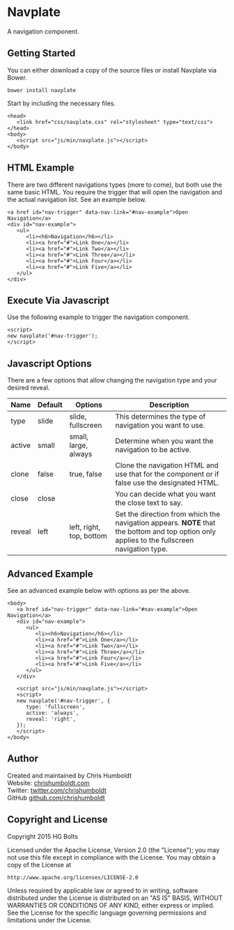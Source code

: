 # Navplate
A navigation component.


## Getting Started
You can either download a copy of the source files or install Navplate via Bower.

```
bower install navplate
```

Start by including the necessary files.

```
<head>
   <link href="css/navplate.css" rel="stylesheet" type="text/css">
</head>
<body>
   <script src="js/min/navplate.js"></script>
</body>
```

## HTML Example
There are two different navigations types (more to come), but both use the same basic HTML. You require the trigger that will open the navigation and the actual navigation list. See an example below.

```
<a href id="nav-trigger" data-nav-link="#nav-example">Open Navigation</a>
<div id="nav-example">
   <ul>
      <li><h6>Navigation</h6></li>
      <li><a href="#">Link One</a></li>
      <li><a href="#">Link Two</a></li>
      <li><a href="#">Link Three</a></li>
      <li><a href="#">Link Four</a></li>
      <li><a href="#">Link Five</a></li>
   </ul>
</div>
```

## Execute Via Javascript
Use the following example to trigger the navigation component.

```
<script>
new navplate('#nav-trigger');
</script>
```

## Javascript Options
There are a few options that allow changing the navigation type and your desired reveal.

Name | Default | Options | Description
---- | ---- | ---- | ----
type | slide | slide, fullscreen | This determines the type of navigation you want to use.
active | small | small, large, always | Determine when you want the navigation to be active.
clone | false | true, false | Clone the navigation HTML and use that for the component or if false use the designated HTML.
close | close | | You can decide what you want the close text to say.
reveal | left | left, right, top, bottom | Set the direction from which the navigation appears. **NOTE** that the bottom and top option only applies to the fullscreen navigation type.

## Advanced Example
See an advanced example below with options as per the above.

```
<body>
   <a href id="nav-trigger" data-nav-link="#nav-example">Open Navigation</a>
   <div id="nav-example">
      <ul>
         <li><h6>Navigation</h6></li>
         <li><a href="#">Link One</a></li>
         <li><a href="#">Link Two</a></li>
         <li><a href="#">Link Three</a></li>
         <li><a href="#">Link Four</a></li>
         <li><a href="#">Link Five</a></li>
      </ul>
   </div>

   <script src="js/min/navplate.js"></script>
   <script>
   new navplate('#nav-trigger', {
      type: 'fullscreen',
      active: 'always',
      reveal: 'right',
   });
   </script>
</body>
```



## Author
Created and maintained by Chris Humboldt<br>
Website: <a href="http://chrishumboldt.com/">chrishumboldt.com</a><br>
Twitter: <a href="https://twitter.com/chrishumboldt">twitter.com/chrishumboldt</a><br>
GitHub <a href="https://github.com/chrishumboldt">github.com/chrishumboldt</a><br>

## Copyright and License
Copyright 2015 HG Bolts

Licensed under the Apache License, Version 2.0 (the "License");
you may not use this file except in compliance with the License.
You may obtain a copy of the License at

    http://www.apache.org/licenses/LICENSE-2.0

Unless required by applicable law or agreed to in writing, software
distributed under the License is distributed on an "AS IS" BASIS,
WITHOUT WARRANTIES OR CONDITIONS OF ANY KIND, either express or implied.
See the License for the specific language governing permissions and
limitations under the License.
